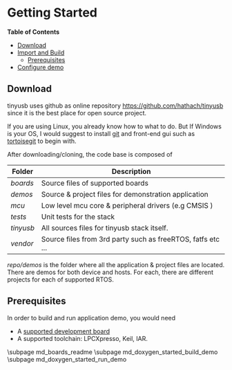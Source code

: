 # Getting Started #

<!-- START doctoc generated TOC please keep comment here to allow auto update -->
<!-- DON'T EDIT THIS SECTION, INSTEAD RE-RUN doctoc TO UPDATE -->
**Table of Contents**

- [Download](#download)
- [Import and Build](#import-and-build)
	- [Prerequisites](#prerequisites)
- [Configure demo](#configure-demo)

<!-- END doctoc generated TOC please keep comment here to allow auto update -->

## Download ##

tinyusb uses github as online repository https://github.com/hathach/tinyusb since it is the best place for open source project. 

If you are using Linux, you already know how to what to do. But If Windows is your OS, I would suggest to install [git](http://git-scm.com/) and front-end gui such as [tortoisegit](http://code.google.com/p/tortoisegit) to begin with.

After downloading/cloning, the code base is composed of

Folder  | Description
-----   | -------------
*boards*  | Source files of supported boards
*demos*   | Source & project files for demonstration application
*mcu*     | Low level mcu core & peripheral drivers (e.g CMSIS )
*tests*   | Unit tests for the stack
*tinyusb* | All sources files for tinyusb stack itself.
*vendor*  | Source files from 3rd party such as freeRTOS, fatfs etc ...

*repo/demos* is the folder where all the application & project files are located. There are demos for both device and hosts. For each, there are different projects for each of supported RTOS. 

## Prerequisites ##

In order to build and run application demo, you would need

- A [supported development board](../../boards/readme.md)
- A supported toolchain: LPCXpresso, Keil, IAR.

\subpage md_boards_readme
\subpage md_doxygen_started_build_demo
\subpage md_doxygen_started_run_demo